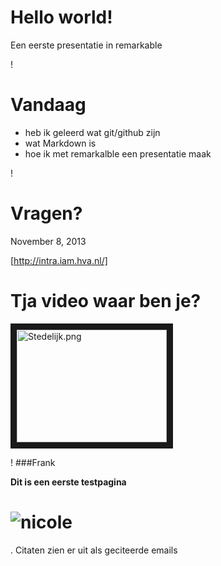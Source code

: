 # Hello world!
Een eerste presentatie in remarkable




!



# Vandaag


- heb ik geleerd wat git/github zijn
- wat Markdown is
- hoe ik met remarkalble een presentatie maak




!

# Vragen?




November 8, 2013

[http://intra.iam.hva.nl/]

# Tja video waar ben je?

<a href="http://www.youtube.com/watch?feature=player_embedded&v=NtGZuFt0YXc
" target="_blank"><img src="http://img.youtube.com/vi/http://youtu.be/NtGZuFt0YXc/0.jpg" 
alt="Stedelijk.png" width="240" height="180" border="10" /></a>


!
###Frank

**Dit is een eerste testpagina**




# ![nicole](http://static.cinemagia.ro/img/db/actor/18/79/74/nicole-scherzinger-568059l.jpg)



. Citaten zien er uit als geciteerde emails

